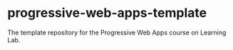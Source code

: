# progressive-web-apps-template
The template repository for the Progressive Web Apps course on Learning Lab.
